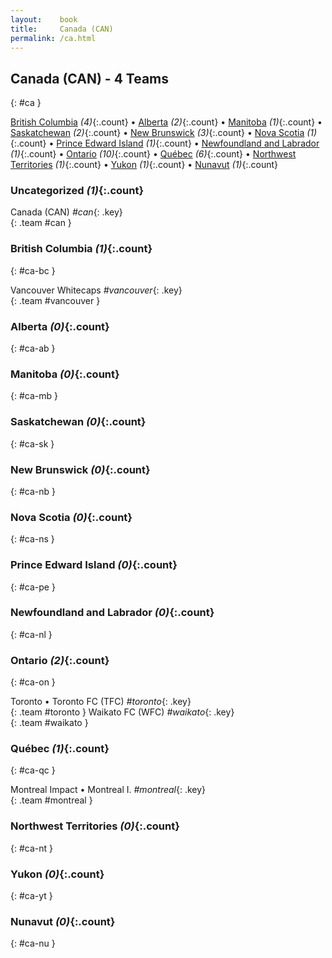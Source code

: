 ```yaml
---
layout:    book
title:     Canada (CAN)
permalink: /ca.html
---
```


## Canada (CAN) - 4 Teams
{: #ca }


[British Columbia](#ca-bc) _(4)_{:.count} • [Alberta](#ca-ab) _(2)_{:.count} • [Manitoba](#ca-mb) _(1)_{:.count} • [Saskatchewan](#ca-sk) _(2)_{:.count} • [New Brunswick](#ca-nb) _(3)_{:.count} • [Nova Scotia](#ca-ns) _(1)_{:.count} • [Prince Edward Island](#ca-pe) _(1)_{:.count} • [Newfoundland and Labrador](#ca-nl) _(1)_{:.count} • [Ontario](#ca-on) _(10)_{:.count} • [Québec](#ca-qc) _(6)_{:.count} • [Northwest Territories](#ca-nt) _(1)_{:.count} • [Yukon](#ca-yt) _(1)_{:.count} • [Nunavut](#ca-nu) _(1)_{:.count}


### Uncategorized _(1)_{:.count}

Canada  (CAN) _#can_{: .key} <br>
{: .team #can }



### British Columbia _(1)_{:.count}
{: #ca-bc }





<div class='columns3' markdown='1'>

Vancouver Whitecaps  _#vancouver_{: .key} <br>
{: .team #vancouver }

</div>



### Alberta _(0)_{:.count}
{: #ca-ab }





<div class='columns3' markdown='1'>


</div>



### Manitoba _(0)_{:.count}
{: #ca-mb }





<div class='columns3' markdown='1'>


</div>



### Saskatchewan _(0)_{:.count}
{: #ca-sk }





<div class='columns3' markdown='1'>


</div>



### New Brunswick _(0)_{:.count}
{: #ca-nb }





<div class='columns3' markdown='1'>


</div>



### Nova Scotia _(0)_{:.count}
{: #ca-ns }





<div class='columns3' markdown='1'>


</div>



### Prince Edward Island _(0)_{:.count}
{: #ca-pe }





<div class='columns3' markdown='1'>


</div>



### Newfoundland and Labrador _(0)_{:.count}
{: #ca-nl }





<div class='columns3' markdown='1'>


</div>



### Ontario _(2)_{:.count}
{: #ca-on }





<div class='columns3' markdown='1'>

Toronto • Toronto FC  (TFC) _#toronto_{: .key} <br>
{: .team #toronto }
Waikato FC  (WFC) _#waikato_{: .key} <br>
{: .team #waikato }

</div>



### Québec _(1)_{:.count}
{: #ca-qc }





<div class='columns3' markdown='1'>

Montreal Impact • Montreal I.  _#montreal_{: .key} <br>
{: .team #montreal }

</div>



### Northwest Territories _(0)_{:.count}
{: #ca-nt }





<div class='columns3' markdown='1'>


</div>



### Yukon _(0)_{:.count}
{: #ca-yt }





<div class='columns3' markdown='1'>


</div>



### Nunavut _(0)_{:.count}
{: #ca-nu }





<div class='columns3' markdown='1'>


</div>


 
